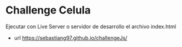 # Challenge Celula

Ejecutar con Live Server o servidor de desarrollo el archivo index.html 


- url https://sebastiang97.github.io/challengeJs/
